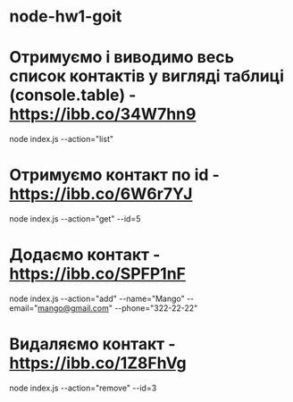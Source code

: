# node-hw1-goit

# Отримуємо і виводимо весь список контактів у вигляді таблиці (console.table) - https://ibb.co/34W7hn9

node index.js --action="list"

# Отримуємо контакт по id - https://ibb.co/6W6r7YJ

node index.js --action="get" --id=5

# Додаємо контакт - https://ibb.co/SPFP1nF

node index.js --action="add" --name="Mango" --email="mango@gmail.com" --phone="322-22-22"

# Видаляємо контакт - https://ibb.co/1Z8FhVg

node index.js --action="remove" --id=3
